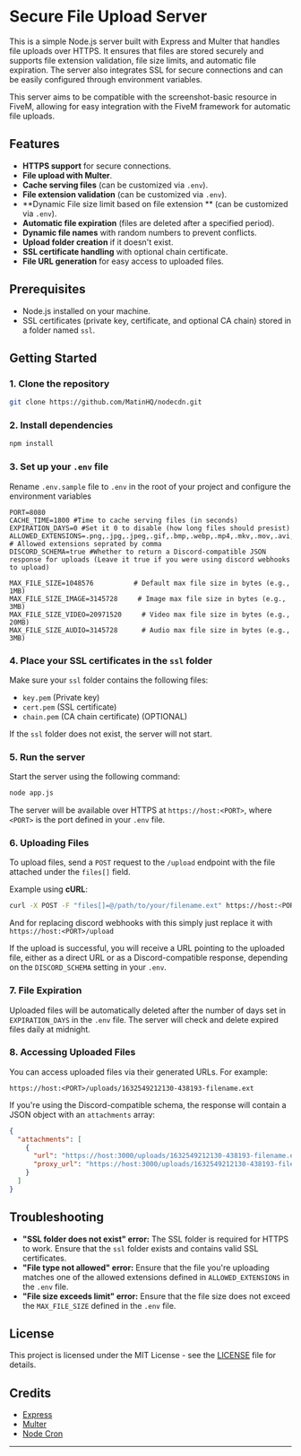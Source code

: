 
# Secure File Upload Server

This is a simple Node.js server built with Express and Multer that handles file uploads over HTTPS. It ensures that files are stored securely and supports file extension validation, file size limits, and automatic file expiration. The server also integrates SSL for secure connections and can be easily configured through environment variables.

This server aims to be compatible with the screenshot-basic resource in FiveM, allowing for easy integration with the FiveM framework for automatic file uploads.

## Features
- **HTTPS support** for secure connections.
- **File upload with Multer**.
- **Cache serving files** (can be customized via `.env`).
- **File extension validation** (can be customized via `.env`).
- **Dynamic File size limit based on file extension ** (can be customized via `.env`).
- **Automatic file expiration** (files are deleted after a specified period).
- **Dynamic file names** with random numbers to prevent conflicts.
- **Upload folder creation** if it doesn't exist.
- **SSL certificate handling** with optional chain certificate.
- **File URL generation** for easy access to uploaded files.

## Prerequisites
- Node.js installed on your machine.
- SSL certificates (private key, certificate, and optional CA chain) stored in a folder named `ssl`.

## Getting Started

### 1. Clone the repository

```bash
git clone https://github.com/MatinHQ/nodecdn.git
```

### 2. Install dependencies

```bash
npm install
```

### 3. Set up your `.env` file

Rename `.env.sample` file to `.env` in the root of your project and configure the environment variables

```env
PORT=8080
CACHE_TIME=1800 #Time to cache serving files (in seconds) 
EXPIRATION_DAYS=0 #Set it 0 to disable (how long files should presist)
ALLOWED_EXTENSIONS=.png,.jpg,.jpeg,.gif,.bmp,.webp,.mp4,.mkv,.mov,.avi,.flv,.wmv,.webm,.mpg,.mpeg,.3gp,.m4v,.mp3,.wav,.aac,.flac,.ogg,.wma,.m4a # Allowed extensions seprated by comma
DISCORD_SCHEMA=true #Whether to return a Discord-compatible JSON response for uploads (Leave it true if you were using discord webhooks to upload)

MAX_FILE_SIZE=1048576          # Default max file size in bytes (e.g., 1MB)
MAX_FILE_SIZE_IMAGE=3145728     # Image max file size in bytes (e.g., 3MB)
MAX_FILE_SIZE_VIDEO=20971520     # Video max file size in bytes (e.g., 20MB)
MAX_FILE_SIZE_AUDIO=3145728      # Audio max file size in bytes (e.g., 3MB)
```

### 4. Place your SSL certificates in the `ssl` folder

Make sure your `ssl` folder contains the following files:
- `key.pem` (Private key)
- `cert.pem` (SSL certificate)
- `chain.pem` (CA chain certificate) (OPTIONAL)

If the `ssl` folder does not exist, the server will not start.

### 5. Run the server

Start the server using the following command:

```bash
node app.js
```

The server will be available over HTTPS at `https://host:<PORT>`, where `<PORT>` is the port defined in your `.env` file.

### 6. Uploading Files

To upload files, send a `POST` request to the `/upload` endpoint with the file attached under the `files[]` field.

Example using **cURL**:

```bash
curl -X POST -F "files[]=@/path/to/your/filename.ext" https://host:<PORT>/upload
```

And for replacing discord webhooks with this simply just replace it with `https://host:<PORT>/upload`

If the upload is successful, you will receive a URL pointing to the uploaded file, either as a direct URL or as a Discord-compatible response, depending on the `DISCORD_SCHEMA` setting in your `.env`.

### 7. File Expiration

Uploaded files will be automatically deleted after the number of days set in `EXPIRATION_DAYS` in the `.env` file. The server will check and delete expired files daily at midnight.

### 8. Accessing Uploaded Files

You can access uploaded files via their generated URLs. For example:

```
https://host:<PORT>/uploads/1632549212130-438193-filename.ext
```

If you're using the Discord-compatible schema, the response will contain a JSON object with an `attachments` array:

```json
{
  "attachments": [
    {
      "url": "https://host:3000/uploads/1632549212130-438193-filename.ext",
      "proxy_url": "https://host:3000/uploads/1632549212130-438193-filename.ext"
    }
  ]
}
```

## Troubleshooting

- **"SSL folder does not exist" error:** The SSL folder is required for HTTPS to work. Ensure that the `ssl` folder exists and contains valid SSL certificates.
- **"File type not allowed" error:** Ensure that the file you're uploading matches one of the allowed extensions defined in `ALLOWED_EXTENSIONS` in the `.env` file.
- **"File size exceeds limit" error:** Ensure that the file size does not exceed the `MAX_FILE_SIZE` defined in the `.env` file.

## License
This project is licensed under the MIT License - see the [LICENSE](LICENSE) file for details.

## Credits
- [Express](https://expressjs.com/)
- [Multer](https://www.npmjs.com/package/multer)
- [Node Cron](https://www.npmjs.com/package/node-cron)

---
